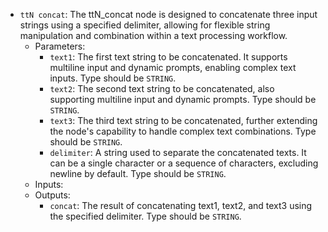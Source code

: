 - `ttN concat`: The ttN_concat node is designed to concatenate three input strings using a specified delimiter, allowing for flexible string manipulation and combination within a text processing workflow.
    - Parameters:
        - `text1`: The first text string to be concatenated. It supports multiline input and dynamic prompts, enabling complex text inputs. Type should be `STRING`.
        - `text2`: The second text string to be concatenated, also supporting multiline input and dynamic prompts. Type should be `STRING`.
        - `text3`: The third text string to be concatenated, further extending the node's capability to handle complex text combinations. Type should be `STRING`.
        - `delimiter`: A string used to separate the concatenated texts. It can be a single character or a sequence of characters, excluding newline by default. Type should be `STRING`.
    - Inputs:
    - Outputs:
        - `concat`: The result of concatenating text1, text2, and text3 using the specified delimiter. Type should be `STRING`.
